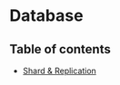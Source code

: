 # Database

## Table of contents
- [Shard & Replication](https://github.com/aria-grande/TIL/blob/master/DB/shard_replication.md)
